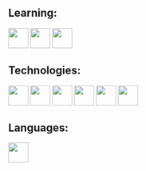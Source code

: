 ## Learning:
<img loading="lazy" src="https://cdn.jsdelivr.net/gh/devicons/devicon@latest/icons/javascript/javascript-original.svg" width="40" height="40"/> <img loading="lazy" src="https://cdn.jsdelivr.net/gh/devicons/devicon@latest/icons/python/python-original.svg" width="40" height="40"/>
<img loading="lazy" src="https://assets.streamlinehq.com/image/private/w_300,h_300,ar_1/f_auto/v1/icons/3/cypress-icon-moigrz5nimpd7rsob0bisu.png/cypress-icon-pg9bdlubveoefqouilbg.png?_a=DATAg1AAZAA0" width="40" height="40"/>

## Technologies:
<img loading="lazy" src="https://icon.icepanel.io/Technology/svg/MongoDB.svg" width="40" height="40"/> <img loading="lazy" src="https://icon.icepanel.io/Technology/svg/MySQL.svg" width="40" height="40"/> <img loading="lazy" src="https://icon.icepanel.io/Technology/svg/Visual-Studio-Code-%28VS-Code%29.svg" width="40" height="40"/> <img loading="lazy" src="https://icon.icepanel.io/Technology/svg/CSS3.svg" width="40" height="40"/>
<img loading="lazy" src="https://icon.icepanel.io/Technology/svg/HTML5.svg" width="40" height="40"/> <img loading="lazy" src="https://icon.icepanel.io/Technology/svg/Postman.svg" width="40" height="40"/> 

## Languages:
<img loading="lazy" src="https://icon.icepanel.io/Technology/svg/Azure-SQL-Database.svg" width="40" height="40"/>
